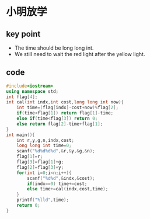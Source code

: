 # 小明放学
## key point
* The time should be long long int.
* We still need to wait the red light after the yellow light.
## code
```cpp
#include<iostream>
using namespace std;
int flag[4];
int cal(int indx,int cost,long long int now){
	int time=(flag[indx]-cost+now)%flag[2];
	if(time<flag[1]) return flag[1]-time;
	else if(time<flag[3]) return 0;
	else return flag[2]-time+flag[1];
}
int main(){
	int r,y,g,n,indx,cost;
	long long int time=0;
	scanf("%d%d%d%d",&r,&y,&g,&n);
	flag[1]=r;
	flag[3]=flag[1]+g;
	flag[2]=flag[3]+y;
	for(int i=0;i<n;i++){
		scanf("%d%d",&indx,&cost);
		if(indx==0) time+=cost;
		else time+=cal(indx,cost,time);
	}
	printf("%lld",time);
	return 0;
}
```